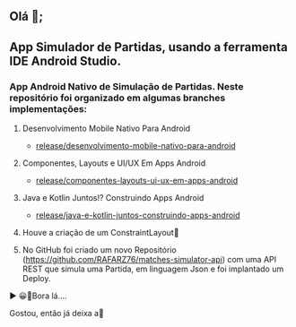 ## Olá 👋;

## App Simulador de Partidas, usando a ferramenta IDE Android Studio.

### App Android Nativo de Simulação de Partidas. Neste repositório foi organizado em algumas branches implementações:

1. Desenvolvimento Mobile Nativo Para Android
    - [release/desenvolvimento-mobile-nativo-para-android](https://github.com/RAFARZ76/matches-simulator-app/tree/release/desenvolvimento-mobile-nativo-para-android)
    
2. Componentes, Layouts e UI/UX Em Apps Android
    - [release/componentes-layouts-ui-ux-em-apps-android](https://github.com/RAFARZ76/matches-simulator-app/tree/release/componentes_layouts-ui/ux_em_apps_android)
    
3. Java e Kotlin Juntos!? Construindo Apps Android
    - [release/java-e-kotlin-juntos-construindo-apps-android](https://github.com/RAFARZ76/matches-simulator-app/tree/release/java-e-kotlin-juntos-construindo-apps-android)
    
4. Houve a criação de um ConstraintLayout🚀 

5. No GitHub foi criado um novo Repositório (https://github.com/RAFARZ76/matches-simulator-api) com uma API REST que simula uma Partida, em linguagem Json e foi implantado um Deploy. 

▶ 😀👀Bora lá....

Gostou, então já deixa a🌟
